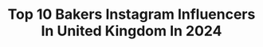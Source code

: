---
title: Top 10 Bakers Instagram Influencers In United Kingdom In 2024
description: >-
  Find top bakers Instagram influencers in United Kingdom in 2024. Most popular hashtags: #baking #recipe #easyrecipe #chocolate.
platform: Instagram
hits: 435
text_top: See the best Instagram profiles on inBeat.
text_bottom: Our search engine has 435 Instagram influencers like this in United Kingdom for you to contact.
profiles:
  - username: "andel_and_rielle"
    fullname: >-
      Andel & Rielle 🇬🇾🏴󠁧󠁢󠁥󠁮󠁧󠁿🇰🇳
    bio: >-
      Agency represented📸🎥 LEAPFROG, NICK JR., SCS, MATALAN, M&S, CALPOL, WONDERBLY, SHEIN, NEXT, PRIMARK, TED BAKER, MOTHERCARE, SILVER CROSS, ETC.
    location: "United Kingdom"
    followers: 9950
    engagement: 485
    commentsToLikes: 0.085650
    id: cl7geiaqlshtj0i238ji2ij12
    verified: false
    hashtags: "#pose, #smile, #fashion, #family"
  - username: "onehungryfoodie"
    fullname: >-
      Cybi💁🏻‍♀️| London & Herts
    bio: >-
      📸 Featured in @timeoutlondon , @esreveller Evening Standard food 🧁Occasional baker 💌onehungryfoodie@gmail.com
    location: "United Kingdom"
    followers: 3044
    engagement: 522
    commentsToLikes: 0.207883
    id: ck8t04qrtqtyk0j78volowzvk
    verified: false
    hashtags: "#foodmarket, #seoulfood, #stalbans, #waitrose"
  - username: "alpineella"
    fullname: >-
      Ella | Baker + Blogger
    bio: >-
      Cozy & approachable recipes for the modern baker. Personality: 90% butter 10% sprinkles 💌 Ella@alpineella.com ⬇️ find my recipes or work with me!
    location: "United Kingdom"
    followers: 87214
    engagement: 597
    commentsToLikes: 0.136876
    id: clibdam7uw2wp0j08wg453qge
    verified: false
    hashtags: "#blueberries, #coffeecake, #layercake, #brownielovers"
  - username: "foodbyremi"
    fullname: >-
      Remi Idowu
    bio: >-
      recipe developer, baker and cookie queen creating dinner & desserts you want to make all my free recipes below
    location: "United Kingdom"
    followers: 245576
    engagement: 410
    commentsToLikes: 0.017223
    id: clibcpk2hvui40j08ptq7mybr
    verified: false
    hashtags: "#cookierecipe, #easychocolatechipcookie, #cookie101, #easycookierecipe"
  - username: "isla_eats__"
    fullname: >-
      Isla eats
    bio: >-
      🍴London food guides 👩‍🍳 Head Baker @meringuegirls 📍SE/E london 📫Islajemima.creates@gmail.com
    location: "United Kingdom"
    followers: 16972
    engagement: 384
    commentsToLikes: 0.066687
    id: clibdapq3w61i0j08gwjnx7fp
    verified: false
    hashtags: "#timeoutlondon, #londonhotspots, #londonbylondoners, #londonbakery"
  - username: "manonlagreve"
    fullname: >-
      Manon Lagrève
    bio: >-
      📚 My Baking book “Et Voilà!” Out now 🇫🇷 Frenchie Baker & Cook 🇬🇧 📺 #GBBO alumni 2018 👩‍🍳 🌼 330k+ on TikTok
    location: "United Kingdom"
    followers: 330469
    engagement: 307
    commentsToLikes: 0.019714
    id: ck15u7j1vlspz0i19g918xcmj
    verified: true
    hashtags: "#etvoila, #lunchidea, #mauritius, #frenchfood"
  - username: "marthacollison"
    fullname: >-
      Martha Collison
    bio: >-
      Recipe writer, 2 x cookbook author and baker 🍰 Columnist @waitrose ✍🏼 Show chef @virginradiouk 📻 GBBO 2014 📺 Brighton 📍 Recipes linked below:
    location: "United Kingdom"
    followers: 150185
    engagement: 186
    commentsToLikes: 0.013202
    id: ck5qb0lj7j80a0i11nsp6vh7f
    verified: true
    hashtags: "#recipe, #waitroseweekend, #baking, #marthacooks"
  - username: "bakesbymichelle"
    fullname: >-
      Michelle Evans-Fecci
    bio: >-
      GBBO 2019 🍰 My Book 📖 ‘The Seasonal Baker’ Out Now ⬇️ Enquiries : info@northbanktalent.com
    location: "United Kingdom"
    followers: 50489
    engagement: 145
    commentsToLikes: 0.078049
    id: ck6tt9m0a9dzg0j71itm6fwju
    verified: false
    hashtags: "#easyrecipe, #cakeinspo, #meringue, #seasonalfood"
  - username: "theboywhobakes"
    fullname: >-
      Edd Kimber
    bio: >-
      Baker & Food Writer 📕 Small Batch Cookies is available to preorder! 📗 Published Aug 29th 🇬🇧Sept 10th 🇺🇸
    location: "United Kingdom"
    followers: 453823
    engagement: 102
    commentsToLikes: 0.062161
    id: ck0w497zlxf5n0i19d8qanais
    verified: true
    hashtags: "#brioche, #doughnuts, #saltedcaramel, #streusel"
  - username: "sugarbase_"
    fullname: >-
      Sana Sodawala
    bio: >-
      🍰 Baker, teacher, content creator 🗓️ 2024 diary now open ✉️ Email for PR + Paid Collabs 📍Epsom, Surrey 👇🏻SWEET TREATS CLASS
    location: "United Kingdom"
    followers: 222694
    engagement: 71
    commentsToLikes: 0.040275
    id: ck14immqjg5940i19ppb14lot
    verified: false
    hashtags: "#cookiedecorating, #valentinesdaycookies, #royalicing, #cookieclass"
---